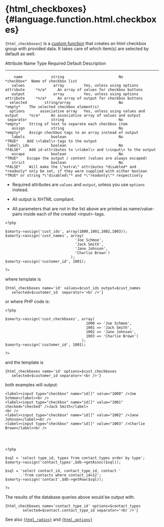 {html\_checkboxes} {#language.function.html.checkboxes}
==================

`{html_checkboxes}` is a [custom function](#language.custom.functions)
that creates an html checkbox group with provided data. It takes care of
which item(s) are selected by default as well.

   Attribute Name         Type                       Required                  Default    Description
  ---------------- ------------------- ------------------------------------- ------------ -------------------------------------------------------------------------------------------------------------------------------------------------------------------------------------
        name             string                         No                    *checkbox*  Name of checkbox list
       values             array         Yes, unless using options attribute     *n/a*     An array of values for checkbox buttons
       output             array         Yes, unless using options attribute     *n/a*     An array of output for checkbox buttons
      selected        string/array                      No                     *empty*    The selected checkbox element(s)
      options       associative array   Yes, unless using values and output     *n/a*     An associative array of values and output
     separator           string                         No                     *empty*    String of text to separate each checkbox item
       assign            string                         No                     *empty*    Assign checkbox tags to an array instead of output
       labels            boolean                        No                      *TRUE*    Add \<label\>-tags to the output
     label\_ids          boolean                        No                     *FALSE*    Add id-attributes to \<label\> and \<input\> to the output
       escape            boolean                        No                      *TRUE*    Escape the output / content (values are always escaped)
       strict            boolean                        No                     *FALSE*    Will make the \"extra\" attributes *disabled* and *readonly* only be set, if they were supplied with either boolean *TRUE* or string *\"disabled\"* and *\"readonly\"* respectively

-   Required attributes are `values` and `output`, unless you use
    `options` instead.

-   All output is XHTML compliant.

-   All parameters that are not in the list above are printed as
    name/value-pairs inside each of the created \<input\>-tags.

<!-- -->


    <?php

    $smarty->assign('cust_ids', array(1000,1001,1002,1003));
    $smarty->assign('cust_names', array(
                                    'Joe Schmoe',
                                    'Jack Smith',
                                    'Jane Johnson',
                                    'Charlie Brown')
                                  );
    $smarty->assign('customer_id', 1001);

    ?>

      

where template is


    {html_checkboxes name='id' values=$cust_ids output=$cust_names
       selected=$customer_id  separator='<br />'}

      

or where PHP code is:


    <?php

    $smarty->assign('cust_checkboxes', array(
                                         1000 => 'Joe Schmoe',
                                         1001 => 'Jack Smith',
                                         1002 => 'Jane Johnson',
                                         1003 => 'Charlie Brown')
                                       );
    $smarty->assign('customer_id', 1001);

    ?>

      

and the template is


    {html_checkboxes name='id' options=$cust_checkboxes
       selected=$customer_id separator='<br />'}

      

both examples will output:


    <label><input type="checkbox" name="id[]" value="1000" />Joe Schmoe</label><br />
    <label><input type="checkbox" name="id[]" value="1001" checked="checked" />Jack Smith</label>
    <br />
    <label><input type="checkbox" name="id[]" value="1002" />Jane Johnson</label><br />
    <label><input type="checkbox" name="id[]" value="1003" />Charlie Brown</label><br />

      


    <?php

    $sql = 'select type_id, types from contact_types order by type';
    $smarty->assign('contact_types',$db->getAssoc($sql));

    $sql = 'select contact_id, contact_type_id, contact '
           .'from contacts where contact_id=12';
    $smarty->assign('contact',$db->getRow($sql));

    ?>

      

The results of the database queries above would be output with.


    {html_checkboxes name='contact_type_id' options=$contact_types
            selected=$contact.contact_type_id separator='<br />'}

See also [`{html_radios}`](#language.function.html.radios) and
[`{html_options}`](#language.function.html.options)

